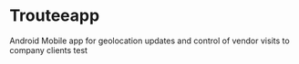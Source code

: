 # Trouteeapp
Android Mobile app for geolocation updates and control of vendor visits to company clients
 test
